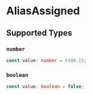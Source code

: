 # AliasAssigned


## Supported Types

### `number`

```typescript
const value: number = 6180.15;
```

### `boolean`

```typescript
const value: boolean = false;
```

